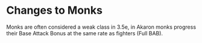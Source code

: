 # Changes to Monks

Monks are often considered a weak class in 3.5e, in Akaron monks progress their Base Attack Bonus at the same rate as fighters (Full BAB).
